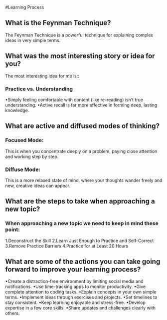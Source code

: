 #Learning Process
## What is the Feynman Technique?
The Feynman Technique is a powerful technique for explaining complex ideas in very simple terms.


## What was the most interesting story or idea for you?
The most interesting idea for me is::
### Practice vs. Understanding
•Simply feeling comfortable with content (like re-reading) isn’t true understanding.
•Active recall is far more effective in forming deep, lasting knowledge.


## What are active and diffused modes of thinking?
### Focused Mode: 
This is when you concentrate deeply on a problem, paying close attention and working step by step.
### Diffuse Mode: 
This is a more relaxed state of mind, where your thoughts wander freely and new, creative ideas can appear.

## What are the steps to take when approaching a new topic? 
### When approaching a new topic we need to keep in mind these point:
1.Deconstruct the Skill
2.Learn Just Enough to Practice and Self-Correct
3.Remove Practice Barriers
4.Practice for at Least 20 Hours

## What are some of the actions you can take going forward to improve your learning process?
•Create a distraction-free environment by limiting social media and notifications.
•Use time-tracking apps to monitor productivity.
•Give complete attention to coding tasks.
•Explain concepts in your own simple terms.
•Implement ideas through exercises and projects.
•Set timelines to stay consistent.
•Keep learning enjoyable and stress-free.
•Develop expertise in a few core skills.
•Share updates and challenges clearly with others.


